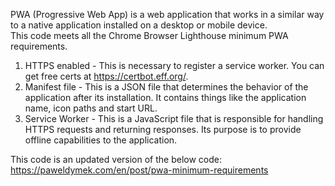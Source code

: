 PWA (Progressive Web App) is a web application that works in a similar way to a native application installed on a desktop or mobile device.  
This code meets all the Chrome Browser Lighthouse minimum PWA requirements.

1. HTTPS enabled - This is necessary to register a service worker. You can get free certs at https://certbot.eff.org/.  
2. Manifest file - This is a JSON file that determines the behavior of the application after its installation. It contains things like the application name, icon paths and start URL.  
3. Service Worker - This is a JavaScript file that is responsible for handling HTTPS requests and returning responses. Its purpose is to provide offline capabilities to the application.  

This code is an updated version of the below code:
https://paweldymek.com/en/post/pwa-minimum-requirements
